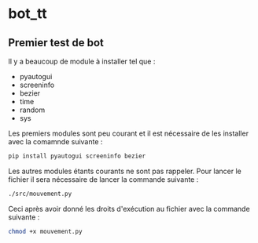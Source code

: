 # bot_tt
## Premier test de bot 
Il y a beaucoup de module à installer tel que :
* pyautogui 
* screeninfo
* bezier
* time
* random
* sys

Les premiers modules sont peu courant et il est nécessaire de les installer avec la comamnde suivante :

```bash
pip install pyautogui screeninfo bezier
```
Les autres modules étants courants ne sont pas rappeler.
Pour lancer le fichier il sera nécessaire de lancer la commande suivante :

```bash
./src/mouvement.py
```

Ceci après avoir donné les droits d'exécution au fichier avec la commande suivante :

```bash
chmod +x mouvement.py
```


